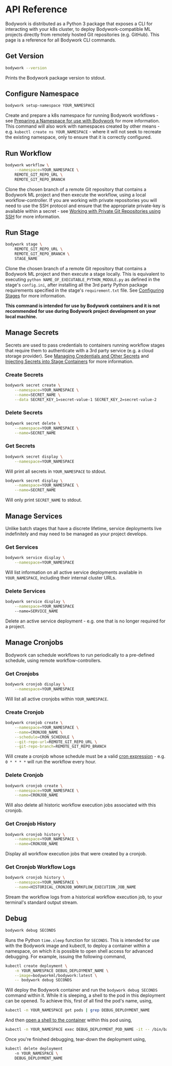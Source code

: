 # API Reference

Bodywork is distributed as a Python 3 package that exposes a CLI for interacting with your k8s cluster, to deploy Bodywork-compatible ML projects directly from remotely hosted Git repositories (e.g. GitHub). This page is a reference for all Bodywork CLI commands.

## Get Version

```bash
bodywork --version
```

Prints the Bodywork package version to stdout.

## Configure Namespace

```bash
bodywork setup-namespace YOUR_NAMESPACE
```

Create and prepare a k8s namespace for running Bodywork workflows - see [Preparing a Namespace for use with Bodywork](user_guide/#preparing-a-namespace-for-use-with-bodywork) for more information. This command will also work with namespaces created by other means - e.g. `kubectl create ns YOUR_NAMESPACE` - where it will not seek to recreate the existing namespace, only to ensure that it is correctly configured.

## Run Workflow

```bash
bodywork workflow \
    --namespace=YOUR_NAMESPACE \
    REMOTE_GIT_REPO_URL \
    REMOTE_GIT_REPO_BRANCH
```

Clone the chosen branch of a remote Git repository that contains a Bodywork ML project and then execute the workflow, using a local workflow-controller. If you are working with private repositories you will need to use the SSH protocol and ensure that the appropriate private-key is available within a secret - see [Working with Private Git Repositories using SSH](user_guide.md#working-with-private-git-repositories-using-ssh) for more information.

## Run Stage

```bash
bodywork stage \
    REMOTE_GIT_REPO_URL \
    REMOTE_GIT_REPO_BRANCH \
    STAGE_NAME
```

Clone the chosen branch of a remote Git repository that contains a Bodywork ML project and then execute a stage locally. This is equivalent to executing `python NAME_OF_EXECUTABLE_PYTHON_MODULE.py` as defined in the stage's `config.ini`, after installing all the 3rd party Python package requirements specified in the stage's `requirement.txt` file. See [Configuring Stages](user_guide.md#configuring-stages) for more information. 

**This command is intended for use by Bodywork containers and it is not recommended for use during Bodywork project development on your local machine.**

## Manage Secrets

Secrets are used to pass credentials to containers running workflow stages that require them to authenticate with a 3rd party service (e.g. a cloud storage provider). See [Managing Credentials and Other Secrets](user_guide.md#managing-credentials-and-other-secrets) and [Injecting Secrets into Stage Containers](user_guide.md#injecting-secrets-into-stage-containers) for more information.

### Create Secrets

```bash
bodywork secret create \
    --namespace=YOUR_NAMESPACE \
    --name=SECRET_NAME \
    --data SECRET_KEY_1=secret-value-1 SECRET_KEY_2=secret-value-2
```

### Delete Secrets

```bash
bodywork secret delete \
    --namespace=YOUR_NAMESPACE \
    --name=SECRET_NAME
```

### Get Secrets

```bash
bodywork secret display \
    --namespace=YOUR_NAMESPACE
```

Will print all secrets in `YOUR_NAMESPACE` to stdout.

```bash
bodywork secret display \
    --namespace=YOUR_NAMESPACE \
    --name=SECRET_NAME
```

Will only print `SECRET_NAME` to stdout.

## Manage Services

Unlike batch stages that have a discrete lifetime, service deployments live indefinitely and may need to be managed as your project develops.

### Get Services

```bash
bodywork service display \
    --namespace=YOUR_NAMESPACE
```

Will list information on all active service deployments available in `YOUR_NAMESPACE`, including their internal cluster URLs.

### Delete Services

```bash
bodywork service display \
    --namespace=YOUR_NAMESPACE
    --name=SERVICE_NAME
```

Delete an active service deployment - e.g. one that is no longer required for a project.

## Manage Cronjobs

Bodywork can schedule workflows to run periodically to a pre-defined schedule, using remote workflow-controllers.

### Get Cronjobs

```bash
bodywork cronjob display \
    --namespace=YOUR_NAMESPACE
```

Will list all active cronjobs within `YOUR_NAMESPACE`.

### Create Cronjob

```bash
bodywork cronjob create \
    --namespace=YOUR_NAMESPACE \
    --name=CRONJOB_NAME \
    --schedule=CRON_SCHEDULE \
    --git-repo-url=REMOTE_GIT_REPO_URL \
    --git-repo-branch=REMOTE_GIT_REPO_BRANCH
```

Will create a cronjob whose schedule must be a valid [cron expression](https://en.wikipedia.org/wiki/Cron#CRON_expression) - e.g. `0 * * * *` will run the workflow every hour.

### Delete Cronjob

```bash
bodywork cronjob create \
    --namespace=YOUR_NAMESPACE \
    --name=CRONJOB_NAME
```

Will also delete all historic workflow execution jobs associated with this cronjob.

### Get Cronjob History

```bash
bodywork cronjob history \
    --namespace=YOUR_NAMESPACE \
    --name=CRONJOB_NAME
```

Display all workflow execution jobs that were created by a cronjob.

### Get Cronjob Workflow Logs

```bash
bodywork cronjob history \
    --namespace=YOUR_NAMESPACE \
    --name=HISTORICAL_CRONJOB_WORKFLOW_EXECUTION_JOB_NAME
```

Stream the workflow logs from a historical workflow execution job, to your terminal's standard output stream.

## Debug

```bash
bodywork debug SECONDS
```

Runs the Python `time.sleep` function for `SECONDS`. This is intended for use with the Bodywork image and kubectl, to deploy a container within a namespace, on which it is possible to open shell access for advanced debugging. For example, issuing the following command,

```bash
kubectl create deployment \
    -n YOUR_NAMESPACE DEBUG_DEPLOYMENT_NAME \
    --image=bodyworkml/bodywork:latest \
    -- bodywork debug SECONDS
```

Will deploy the Bodywork container and run the `bodywork debug SECONDS` command within it. While it is sleeping, a shell to the pod in this deployment can be opened. To achieve this, first of all find the pod's name, using,

```bash
kubectl -n YOUR_NAMESPACE get pods | grep DEBUG_DEPLOYMENT_NAME
```

And then [open a shell to the container](https://kubernetes.io/docs/tasks/debug-application-cluster/get-shell-running-container/#getting-a-shell-to-a-container) within this pod using,

```bash
kubectl -n YOUR_NAMESPACE exec DEBUG_DEPLOYMENT_POD_NAME -it -- /bin/bash
```

Once you're finished debugging, tear-down the deployment using,

```bash
kubectl delete deployment
    -n YOUR_NAMESPACE \
    DEBUG_DEPLOYMENT_NAME
```
